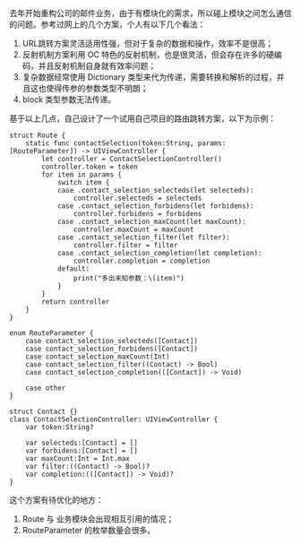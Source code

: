 去年开始重构公司的邮件业务，由于有模块化的需求，所以碰上模块之间怎么通信的问题。参考过网上的几个方案，个人有以下几个看法：

1. URL跳转方案灵活适用性强，但对于复杂的数据和操作，效率不是很高；
2. 反射机制方案利用 OC 特色的反射机制，也是很灵活，但会存在许多的硬编码，并且反射机制自身就有效率问题；
3. 复杂数据经常使用 Dictionary 类型来代为传递，需要转换和解析的过程，并且这也使得传参的参数类型不明朗；
4. block 类型参数无法传递。

基于以上几点，自己设计了一个试用自己项目的路由跳转方案，以下为示例：

```
struct Route {
    static func contactSelection(token:String, params:[RouteParameter]) -> UIViewController {
        let controller = ContactSelectionController()
        controller.token = token
        for item in params {
            switch item {
            case .contact_selection_selecteds(let selecteds):
                controller.selecteds = selecteds
            case .contact_selection_forbidens(let forbidens):
                controller.forbidens = forbidens
            case .contact_selection_maxCount(let maxCount):
                controller.maxCount = maxCount
            case .contact_selection_filter(let filter):
                controller.filter = filter
            case .contact_selection_completion(let completion):
                controller.completion = completion
            default:
                print("多出未知参数：\(item)")
            }
        }
        return controller
    }
}

enum RouteParameter {
    case contact_selection_selecteds([Contact])
    case contact_selection_forbidens([Contact])
    case contact_selection_maxCount(Int)
    case contact_selection_filter((Contact) -> Bool)
    case contact_selection_completion(([Contact]) -> Void)
    
    case other
}

struct Contact {}
class ContactSelectionController: UIViewController {
    var token:String?
    
    var selecteds:[Contact] = []
    var forbidens:[Contact] = []
    var maxCount:Int = Int.max
    var filter:((Contact) -> Bool)?
    var completion:(([Contact]) -> Void)?
}
```

这个方案有待优化的地方：

1. Route 与 业务模块会出现相互引用的情况；
2. RouteParameter 的枚举数量会很多。
